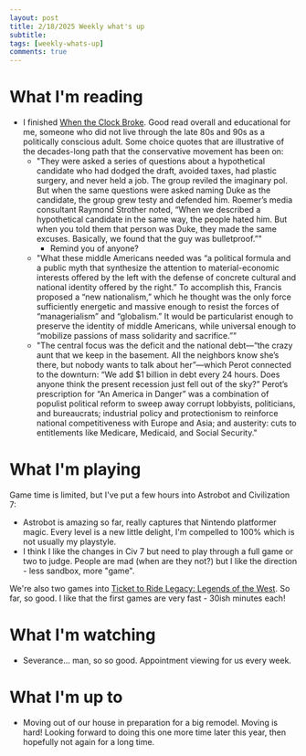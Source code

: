 ```yaml
---
layout: post
title: 2/18/2025 Weekly what's up
subtitle: 
tags: [weekly-whats-up]
comments: true
---
```


# What I'm reading
- I finished [When the Clock Broke](https://us.macmillan.com/books/9780374605445/whentheclockbroke/). Good read overall and educational for me, someone who did not live through the late 80s and 90s as a politically conscious adult. Some choice quotes that are illustrative of the decades-long path that the conservative movement has been on:
	- "They were asked a series of questions about a hypothetical candidate who had dodged the draft, avoided taxes, had plastic surgery, and never held a job. The group reviled the imaginary pol. But when the same questions were asked naming Duke as the candidate, the group grew testy and defended him. Roemer’s media consultant Raymond Strother noted, “When we described a hypothetical candidate in the same way, the people hated him. But when you told them that person was Duke, they made the same excuses. Basically, we found that the guy was bulletproof.”"
		- Remind you of anyone?
	- "What these middle Americans needed was “a political formula and a public myth that synthesize the attention to material-economic interests offered by the left with the defense of concrete cultural and national identity offered by the right.” To accomplish this, Francis proposed a “new nationalism,” which he thought was the only force sufficiently energetic and massive enough to resist the forces of “managerialism” and “globalism.” It would be particularist enough to preserve the identity of middle Americans, while universal enough to “mobilize passions of mass solidarity and sacrifice.”"
	- "The central focus was the deficit and the national debt—“the crazy aunt that we keep in the basement. All the neighbors know she’s there, but nobody wants to talk about her”—which Perot connected to the downturn: “We add $1 billion in debt every 24 hours. Does anyone think the present recession just fell out of the sky?” Perot’s prescription for “An America in Danger” was a combination of populist political reform to sweep away corrupt lobbyists, politicians, and bureaucrats; industrial policy and protectionism to reinforce national competitiveness with Europe and Asia; and austerity: cuts to entitlements like Medicare, Medicaid, and Social Security."

# What I'm playing
Game time is limited, but I've put a few hours into Astrobot and Civilization 7:
* Astrobot is amazing so far, really captures that Nintendo platformer magic. Every level is a new little delight, I'm compelled to 100% which is not usually my playstyle.
* I think I like the changes in Civ 7 but need to play through a full game or two to judge. People are mad (when are they not?) but I like the direction - less sandbox, more "game".

We're also two games into [Ticket to Ride Legacy: Legends of the West](https://boardgamegeek.com/boardgame/390092/ticket-to-ride-legacy-legends-of-the-west). So far, so good. I like that the first games are very fast - 30ish minutes each!

# What I'm watching
- Severance... man, so so good. Appointment viewing for us every week.

# What I'm up to
- Moving out of our house in preparation for a big remodel. Moving is hard! Looking forward to doing this one more time later this year, then hopefully not again for a long time.

